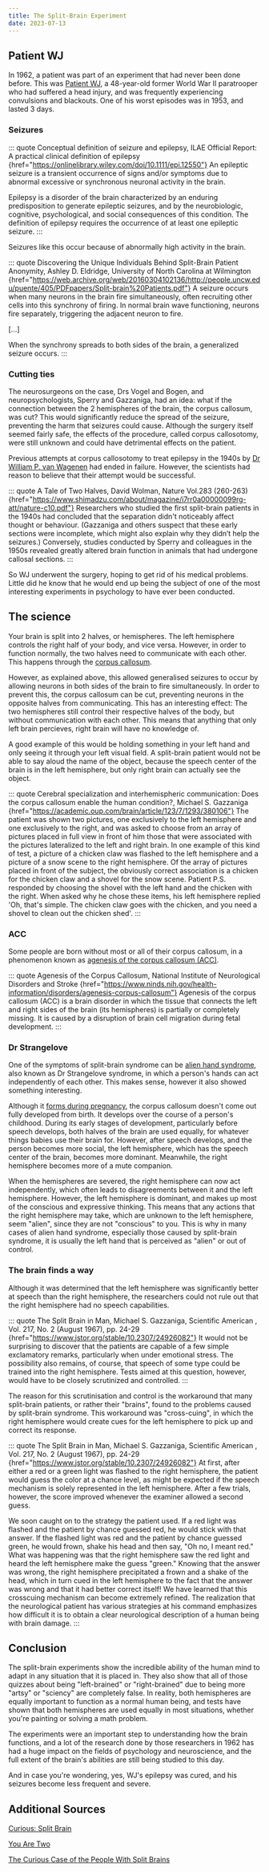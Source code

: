 ```yaml
---
title: The Split-Brain Experiment
date: 2023-07-13
---
```


## Patient WJ

In 1962, a patient was part of an experiment that had never been done before. This was [Patient WJ](https://www.todayifoundout.com/index.php/2023/01/the-curious-case-of-the-people-with-split-brains/), a 48-year-old former World War II paratrooper who had suffered a head injury, and was frequently experiencing convulsions and blackouts. One of his worst episodes was in 1953, and lasted 3 days.

### Seizures

::: quote Conceptual definition of seizure and epilepsy, ILAE Official Report: A practical clinical definition of epilepsy {href="https://onlinelibrary.wiley.com/doi/10.1111/epi.12550"}
An epileptic seizure is a transient occurrence of signs and/or symptoms due to abnormal excessive or synchronous neuronal activity in the brain.

Epilepsy is a disorder of the brain characterized by an enduring predisposition to generate epileptic seizures, and by the neurobiologic, cognitive, psychological, and social consequences of this condition. The definition of epilepsy requires the occurrence of at least one epileptic seizure.
:::

Seizures like this occur because of abnormally high activity in the brain.

::: quote Discovering the Unique Individuals Behind Split-Brain Patient Anonymity, Ashley D. Eldridge, University of North Carolina at Wilmington {href="https://web.archive.org/web/20160304102136/http://people.uncw.edu/puente/405/PDFpapers/Split-brain%20Patients.pdf"}
A seizure occurs when many neurons in the brain fire simultaneously, often recruiting other cells into this synchrony of firing. In normal brain wave functioning, neurons fire separately, triggering the adjacent neuron to fire.

[...]

When the synchrony spreads to both sides of the brain, a generalized seizure occurs.
:::

### Cutting ties

The neurosurgeons on the case, Drs Vogel and Bogen, and neuropsychologists, Sperry and Gazzaniga, had an idea: what if the connection between the 2 hemispheres of the brain, the corpus callosum, was cut? This would significantly reduce the spread of the seizure, preventing the harm that seizures could cause. Although the surgery itself seemed fairly safe, the effects of the procedure, called corpus callosotomy, were still unknown and could have detrimental effects on the patient.

Previous attempts at corpus callosotomy to treat epilepsy in the 1940s by [Dr William P. van Wagenen](https://thejns.org/view/journals/j-neurosurg/108/3/article-p608.xml) had ended in failure. However, the scientists had reason to believe that their attempt would be successful.

::: quote A Tale of Two Halves, David Wolman, Nature Vol.283 (260-263) {href="https://www.shimadzu.com/about/magazine/i7rr0a00000099rg-att/nature-c10.pdf"}
Researchers who studied the first split-brain patients in the 1940s had concluded that the separation didn't noticeably affect thought or behaviour. (Gazzaniga and others suspect that these early sections were incomplete, which might also explain why they didn’t help the seizures.) Conversely, studies conducted by Sperry and colleagues in the 1950s revealed greatly altered brain function in animals that had undergone callosal sections.
:::

So WJ underwent the surgery, hoping to get rid of his medical problems. Little did he know that he would end up being the subject of one of the most interesting experiments in psychology to have ever been conducted.

## The science

Your brain is split into 2 halves, or hemispheres. The left hemisphere controls the right half of your body, and vice versa. However, in order to function normally, the two halves need to communicate with each other. This happens through the [corpus callosum](https://en.wikipedia.org/wiki/Corpus_callosum).

However, as explained above, this allowed generalised seizures to occur by allowing neurons in both sides of the brain to fire simultaneously. In order to prevent this, the corpus callosum can be cut, preventing neurons in the opposite halves from communicating. This has an interesting effect: The two hemispheres still control their respective halves of the body, but without communication with each other. This means that anything that only left brain percieves, right brain will have no knowledge of.

A good example of this would be holding something in your left hand and only seeing it through your left visual field. A split-brain patient would not be able to say aloud the name of the object, because the speech center of the brain is in the left hemisphere, but only right brain can actually see the object.

::: quote Cerebral specialization and interhemispheric communication: Does the corpus callosum enable the human condition?, Michael S. Gazzaniga {href="https://academic.oup.com/brain/article/123/7/1293/380106"}
The patient was shown two pictures, one exclusively to the left hemisphere and one exclusively to the right, and was asked to choose from an array of pictures placed in full view in front of him those that were associated with the pictures lateralized to the left and right brain. In one example of this kind of test, a picture of a chicken claw was flashed to the left hemisphere and a picture of a snow scene to the right hemisphere. Of the array of pictures placed in front of the subject, the obviously correct association is a chicken for the chicken claw and a shovel for the snow scene. Patient P.S. responded by choosing the shovel with the left hand and the chicken with the right. When asked why he chose these items, his left hemisphere replied 'Oh, that's simple. The chicken claw goes with the chicken, and you need a shovel to clean out the chicken shed'.
:::

### ACC

Some people are born without most or all of their corpus callosum, in a phenomenon known as [agenesis of the corpus callosum (ACC)](https://www.ninds.nih.gov/health-information/disorders/agenesis-corpus-callosum).

::: quote Agenesis of the Corpus Callosum, National Institute of Neurological Disorders and Stroke {href="https://www.ninds.nih.gov/health-information/disorders/agenesis-corpus-callosum"}
Agenesis of the corpus callosum (ACC) is a brain disorder in which the tissue that connects the left and right sides of the brain (its hemispheres) is partially or completely missing. It is caused by a disruption of brain cell migration during fetal development.
:::

### Dr Strangelove

One of the symptoms of split-brain syndrome can be [alien hand syndrome](https://www.ncbi.nlm.nih.gov/pmc/articles/PMC4059570/), also known as Dr Strangelove syndrome, in which a person's hands can act independently of each other. This makes sense, however it also showed something interesting.

Although it [forms during pregnancy](https://www.medicalnewstoday.com/articles/318065), the corpus callosum doesn't come out fully developed from birth. It develops over the course of a person's childhood. During its early stages of development, particularly before speech develops, both halves of the brain are used equally, for whatever things babies use their brain for. However, after speech develops, and the person becomes more social, the left hemisphere, which has the speech center of the brain, becomes more dominant. Meanwhile, the right hemisphere becomes more of a mute companion.

When the hemispheres are severed, the right hemisphere can now act independently, which often leads to disagreements between it and the left hemisphere. However, the left hemisphere is dominant, and makes up most of the conscious and expressive thinking. This means that any actions that the right hemisphere may take, which are unknown to the left hemisphere, seem "alien", since they are not "conscious" to you. This is why in many cases of alien hand syndrome, especially those caused by split-brain syndrome, it is usually the left hand that is perceived as "alien" or out of control.

### The brain finds a way

Although it was determined that the left hemisphere was significantly better at speech than the right hemisphere, the researchers could not rule out that the right hemisphere had no speech capabilities.

::: quote The Split Brain in Man, Michael S. Gazzaniga, Scientific American , Vol. 217, No. 2 (August 1967), pp. 24-29 {href="https://www.jstor.org/stable/10.2307/24926082"}
It would not be surprising to discover that the patients are capable of a few simple exclamatory remarks, particularly when under emotional stress. The possibility also remains, of course, that speech of some type could be trained into the right hemisphere. Tests aimed at this question, however, would have to be closely scrutinized and controlled.
:::

The reason for this scrutinisation and control is the workaround that many split-brain patients, or rather their "brains", found to the problems caused by split-brain syndrome. This workaround was "cross-cuing", in which the right hemisphere would create cues for the left hemisphere to pick up and correct its response.

::: quote The Split Brain in Man, Michael S. Gazzaniga, Scientific American , Vol. 217, No. 2 (August 1967), pp. 24-29 {href="https://www.jstor.org/stable/10.2307/24926082"}
At first, after either a red or a green light was flashed to the right hemisphere, the patient would guess the color at a chance level, as might be expected if the speech mechanism is solely represented in the left hemisphere. After a few trials, however, the score improved whenever the examiner allowed a second guess.

We soon caught on to the strategy the patient used. If a red light was flashed and the patient by chance guessed red, he would stick with that answer. If the flashed light was red and the patient by chance guessed green, he would frown, shake his head and then say, "Oh no, I meant red." What was happening was that the right hemisphere saw the red light and heard the left hemisphere make the guess "green." Knowing that the answer was wrong, the right hemisphere precipitated a frown and a shake of the head, which in turn cued in the left hemisphere to the fact that the answer was wrong and that it had better correct itself! We have learned that this crosscuing mechanism can become extremely refined. The realization that the neurological patient has various strategies at his command emphasizes how difficult it is to obtain a clear neurological description of a human being with brain damage.
:::

## Conclusion

The split-brain experiments show the incredible ability of the human mind to adapt in any situation that it is placed in. They also show that all of those quizzes about being "left-brained" or "right-brained" due to being more "artsy" or "sciency" are completely false. In reality, both hemispheres are equally important to function as a normal human being, and tests have shown that both hemispheres are used equally in most situations, whether you're painting or solving a math problem.

The experiments were an important step to understanding how the brain functions, and a lot of the research done by those researchers in 1962 has had a huge impact on the fields of psychology and neuroscience, and the full extent of the brain's abilities are still being studied to this day.

And in case you're wondering, yes, WJ's epilepsy was cured, and his seizures become less frequent and severe.

## Additional Sources

[Curious: Split Brain](https://www.youtube.com/watch?v=roKV8XJHXKc)

[You Are Two](https://www.youtube.com/watch?v=wfYbgdo8e-8)

[The Curious Case of the People With Split Brains](https://www.youtube.com/watch?v=hvf4seEFtnY)
